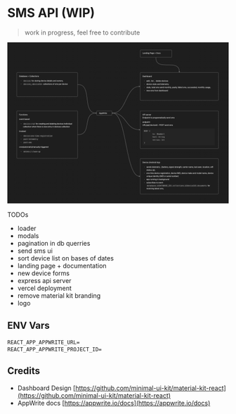 # SMS API (WIP)

> work in progress, feel free to contribute

![Arch](/docs/SMS_API.png)

TODOs

- loader
- modals
- pagination in db querries
- send sms ui
- sort device list on bases of dates
- landing page + documentation
- new device forms
- express api server
- vercel deployment
- remove material kit branding
- logo

## ENV Vars

```.env
REACT_APP_APPWRITE_URL=
REACT_APP_APPWRITE_PROJECT_ID=
```

## Credits

- Dashboard Design [https://github.com/minimal-ui-kit/material-kit-react](https://github.com/minimal-ui-kit/material-kit-react)
- AppWrite docs [https://appwrite.io/docs](https://appwrite.io/docs)
